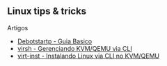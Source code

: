 
## Linux tips & tricks

Artigos

- [Debotstartp - Guia Basico](http://elabz.net/Linux/debootstrap)
- [virsh - Gerenciando KVM/QEMU via CLI](http://elabz.net/Linux/virsh)
- [virt-inst - Instalando Linux via CLI no KVM/QEMU](http://elabz.net/Linux/virt-inst)
